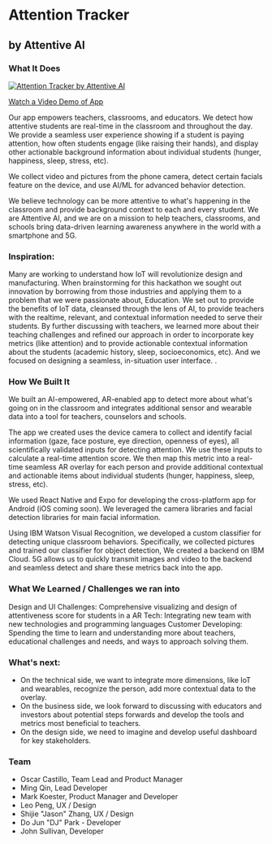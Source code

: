 # Attention Tracker

## by Attentive AI

### What It Does

[![Attention Tracker by Attentive AI](https://img.youtube.com/vi/1oO4VQVYbxI/0.jpg)](https://www.youtube.com/watch?v=1oO4VQVYbxI)

[Watch a Video Demo of App](https://www.youtube.com/watch?v=1oO4VQVYbxI)

Our app empowers teachers, classrooms, and educators. We detect how attentive students are real-time in the classroom and throughout the day. We provide a seamless user experience showing if a student is paying attention, how often students engage (like raising their hands), and display other actionable background information about individual students (hunger, happiness, sleep, stress, etc).

We collect video and pictures from the phone camera, detect certain facials feature on the device, and use AI/ML for advanced behavior detection.

We believe technology can be more attentive to what's happening in the classroom and provide background context to each and every student. We are Attentive AI, and we are on a mission to help teachers, classrooms, and schools bring data-driven learning awareness anywhere in the world with a smartphone and 5G.

### Inspiration:

Many are working to understand how IoT will revolutionize design and manufacturing. When brainstorming for this hackathon we sought out innovation by borrowing from those industries and applying them to a problem that we were passionate about, Education. We set out to provide the benefits of IoT data, cleansed through the lens of AI, to provide teachers with the realtime, relevant, and contextual information needed to serve their students. By further discussing with teachers, we learned more about their teaching challenges and refined our approach in order to incorporate key metrics (like attention) and to provide actionable contextual information about the students (academic history, sleep, socioeconomics, etc). And we focused on designing a seamless, in-situation user interface. .

### How We Built It

We built an AI-empowered, AR-enabled app to detect more about what's going on in the classroom and integrates additional sensor and wearable data into a tool for teachers, counselors and schools.

The app we created uses the device camera to collect and identify facial information (gaze, face posture, eye direction, openness of eyes), all scientifically validated inputs for detecting attention. We use these inputs to calculate a real-time attention score. We then map this metric into a real-time seamless AR overlay for each person and provide additional contextual and actionable items about individual students (hunger, happiness, sleep, stress, etc).

We used React Native and Expo for developing the cross-platform app for Android (iOS coming soon). We leveraged the camera libraries and facial detection libraries for main facial information.

Using IBM Watson Visual Recognition, we developed a custom classifier for detecting unique classroom behaviors. Specifically, we collected pictures and trained our classifier for object detection, We created a backend on IBM Cloud. 5G allows us to quickly transmit images and video to the backend and seamless detect and share these metrics back into the app.

### What We Learned / Challenges we ran into

Design and UI Challenges: Comprehensive visualizing and design of attentiveness score for students in a AR Tech: Integrating new team with new technologies and programming languages Customer Developing: Spending the time to learn and understanding more about teachers, educational challenges and needs, and ways to approach solving them.

### What's next:

- On the technical side, we want to integrate more dimensions, like IoT and wearables, recognize the person, add more contextual data to the overlay.
- On the business side, we look forward to discussing with educators and investors about potential steps forwards and develop the tools and metrics most beneficial to teachers.
- On the design side, we need to imagine and develop useful dashboard for key stakeholders.

### Team

- Oscar Castillo, Team Lead and Product Manager
- Ming Qin, Lead Developer
- Mark Koester, Product Manager and Developer
- Leo Peng, UX / Design
- Shijie "Jason" Zhang, UX / Design
- Do Jun "DJ" Park - Developer
- John Sullivan, Developer

